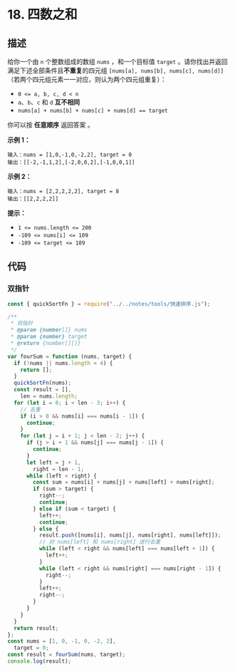 # 18. 四数之和

## 描述

给你一个由 `n` 个整数组成的数组 `nums` ，和一个目标值 `target` 。请你找出并返回满足下述全部条件且**不重复**的四元组 `[nums[a], nums[b], nums[c], nums[d]]` （若两个四元组元素一一对应，则认为两个四元组重复）：

-   `0 <= a, b, c, d < n`
-   `a`、`b`、`c` 和 `d` **互不相同**
-   `nums[a] + nums[b] + nums[c] + nums[d] == target`

你可以按 **任意顺序** 返回答案 。

 

**示例 1：**

```
输入：nums = [1,0,-1,0,-2,2], target = 0
输出：[[-2,-1,1,2],[-2,0,0,2],[-1,0,0,1]]
```

**示例 2：**

```
输入：nums = [2,2,2,2,2], target = 8
输出：[[2,2,2,2]]
```

 

**提示：**

-   `1 <= nums.length <= 200`
-   `-109 <= nums[i] <= 109`
-   `-109 <= target <= 109`

## 代码

### 双指针

```js
const { quickSortFn } = require("../../notes/tools/快速排序.js");

/**
 * 双指针
 * @param {number[]} nums
 * @param {number} target
 * @return {number[][]}
 */
var fourSum = function (nums, target) {
  if (!nums || nums.length < 4) {
    return [];
  }
  quickSortFn(nums);
  const result = [],
    len = nums.length;
  for (let i = 0; i < len - 3; i++) {
    // 去重
    if (i > 0 && nums[i] === nums[i - 1]) {
      continue;
    }
    for (let j = i + 1; j < len - 2; j++) {
      if (j > i + 1 && nums[j] === nums[j - 1]) {
        continue;
      }
      let left = j + 1,
        right = len - 1;
      while (left < right) {
        const sum = nums[i] + nums[j] + nums[left] + nums[right];
        if (sum > target) {
          right--;
          continue;
        } else if (sum < target) {
          left++;
          continue;
        } else {
          result.push([nums[i], nums[j], nums[right], nums[left]]);
          // 对 nums[left] 和 nums[right] 进行去重
          while (left < right && nums[left] === nums[left + 1]) {
            left++;
          }
          while (left < right && nums[right] === nums[right - 1]) {
            right--;
          }
          left++;
          right--;
        }
      }
    }
  }
  return result;
};
const nums = [1, 0, -1, 0, -2, 2],
  target = 0;
const result = fourSum(nums, target);
console.log(result);
```

